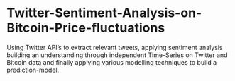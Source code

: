 # Twitter-Sentiment-Analysis-on-Bitcoin-Price-fluctuations
Using Twitter API’s to extract relevant tweets, applying sentiment analysis building an understanding through independent Time-Series on Twitter and Bitcoin data and finally applying various modelling techniques to build a prediction-model.
